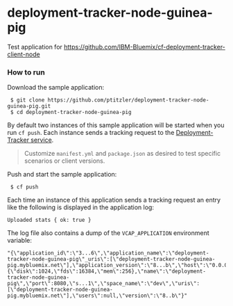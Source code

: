 # deployment-tracker-node-guinea-pig
Test application for https://github.com/IBM-Bluemix/cf-deployment-tracker-client-node

### How to run

Download the sample application:

```
 $ git clone https://github.com/ptitzler/deployment-tracker-node-guinea-pig.git
 $ cd deployment-tracker-node-guinea-pig
``` 

By default two instances of this sample application will be started when you run `cf push`. Each instance sends a tracking request to the [Deployment-Tracker service](https://github.com/IBM-Bluemix/cf-deployment-tracker-service).

> Customize `manifest.yml` and `package.json` as desired to test specific scenarios or client versions.

Push and start the sample application:

```
 $ cf push
```

Each time an instance of this application sends a tracking request an entry like the following is displayed in the application log:

```
Uploaded stats { ok: true }
```

The log file also contains a dump of the `VCAP_APPLICATION` environment variable:

```
"{\"application_id\":\"3...6\",\"application_name\":\"deployment-tracker-node-guinea-pig\"_uris\":[\"deployment-tracker-node-guinea-pig.mybluemix.net\"],\"application_version\":\"8...b\",\"host\":\"0.0.0.0\",\"instance_id\":\-4...7\",\"instance_index\":0,\"limits\":{\"disk\":1024,\"fds\":16384,\"mem\":256},\"name\":\"deployment-tracker-node-guinea-pig\",\"port\":8080,\"s...1\",\"space_name\":\"dev\",\"uris\":[\"deployment-tracker-node-guinea-pig.mybluemix.net\"],\"users\":null,\"version\":\"8..b\"}"
```